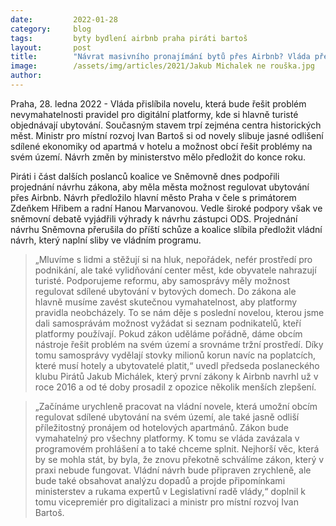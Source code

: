 ```yaml
---
date:         2022-01-28
category:     blog
tags:         byty bydlení airbnb praha piráti bartoš
layout:       post
title:        "Návrat masivního pronajímání bytů přes Airbnb? Vláda předloží moderní a vymahatelná pravidla"
image:        /assets/img/articles/2021/Jakub Michalek ne rouška.jpg
author:       
---
```


Praha, 28. ledna 2022 - Vláda přislíbila novelu, která bude řešit problém nevymahatelnosti pravidel pro digitální platformy, kde si hlavně turisté objednávají ubytování. Současným stavem trpí zejména centra historických měst. Ministr pro místní rozvoj Ivan Bartoš si od novely slibuje jasné odlišení sdílené ekonomiky od apartmá v hotelu a možnost obcí řešit problémy na svém území. Návrh změn by ministerstvo mělo předložit do konce roku.

Piráti i část dalších poslanců koalice ve Sněmovně dnes podpořili projednání návrhu zákona, aby měla města možnost regulovat ubytování přes Airbnb. Návrh předložilo hlavní město Praha v čele s primátorem Zdeňkem Hřibem a radní Hanou Marvanovou. Vedle široké podpory však ve sněmovní debatě vyjádřili výhrady k návrhu zástupci ODS. Projednání návrhu Sněmovna přerušila do příští schůze a koalice slíbila předložit vládní návrh, který naplní sliby ve vládním programu.    


> „Mluvíme s lidmi a stěžují si na hluk, nepořádek, nefér prostředí pro podnikání, ale také vylidňování center měst, kde obyvatele nahrazují turisté. Podporujeme reformu, aby samosprávy měly možnost regulovat sdílené ubytování v bytových domech. Do zákona ale hlavně musíme zavést skutečnou vymahatelnost, aby platformy pravidla neobcházely. To se nám děje s poslední novelou, kterou jsme dali samosprávám možnost vyžádat si seznam podnikatelů, kteří platformy používají. Pokud zákon uděláme pořádně, dáme obcím nástroje řešit problém na svém území a srovnáme tržní prostředí. Díky tomu samosprávy vydělají stovky milionů korun navíc na poplatcích, které musí hotely a ubytovatelé platit,“ uvedl předseda poslaneckého klubu Pirátů Jakub Michálek, který první zákony k Airbnb navrhl už v roce 2016 a od té doby prosadil z opozice několik menších zlepšení.


> „Začínáme urychleně pracovat na vládní novele, která umožní obcím regulovat sdílené ubytování na svém území, ale také jasně odliší příležitostný pronájem od hotelových apartmánů. Zákon bude vymahatelný pro všechny platformy. K tomu se vláda zavázala v programovém prohlášení a to také chceme splnit. Nejhorší věc, která by se mohla stát, by byla, že znovu překotně schválíme zákon, který v praxi nebude fungovat. Vládní návrh bude připraven zrychleně, ale bude také obsahovat analýzu dopadů a projde připomínkami ministerstev a rukama expertů v Legislativní radě vlády,“ doplnil k tomu vicepremiér pro digitalizaci a ministr pro místní rozvoj Ivan Bartoš.
